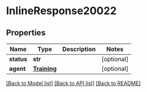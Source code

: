 # InlineResponse20022

## Properties
Name | Type | Description | Notes
------------ | ------------- | ------------- | -------------
**status** | **str** |  | [optional] 
**agent** | [**Training**](Training.md) |  | [optional] 

[[Back to Model list]](../README.md#documentation-for-models) [[Back to API list]](../README.md#documentation-for-api-endpoints) [[Back to README]](../README.md)


